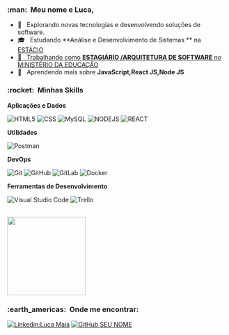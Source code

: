 
<h3> :man: &nbsp;Meu nome e Luca,
</h3>



- 🤔 &nbsp; Explorando novas tecnologias e desenvolvendo soluções de software.
- 🎓 &nbsp; Estudando **Análise e Desenvolvimento de Sistemas ** na <a href="https://estacio.br/">ESTÁCIO
- 💼 &nbsp; Trabalhando como **ESTAGIÁRIO /ARQUITETURA DE SOFTWARE** no <a href="https://www.gov.br/mec/pt-br">MINISTÉRIO DA EDUCAÇÃO</a>
- 🌱 &nbsp; Aprendendo mais sobre **JavaScript,React JS,Node JS**



<h3> :rocket: &nbsp;Minhas Skills </h3>



**Aplicações e Dados**



![HTML5](https://img.shields.io/badge/-HTML5-333333?style=flat&logo=HTML5)
![CSS](https://img.shields.io/badge/-CSS-333333?style=flat&logo=CSS3&logoColor=1572B6)
![MySQL](https://img.shields.io/badge/-MySQL-333333?style=flat&logo=mysql)
![NODEJS](https://img.shields.io/badge/NodeJS-333333?style=flat&logo=NODEJS)
![REACT](https://img.shields.io/badge/react-333333?style=flat&logo=REACT)




**Utilidades**



![Postman](https://img.shields.io/badge/-Postman-333333?style=flat&logo=postman)



**DevOps**



![Git](https://img.shields.io/badge/-Git-333333?style=flat&logo=git)
![GitHub](https://img.shields.io/badge/-GitHub-333333?style=flat&logo=github)
![GitLab](https://img.shields.io/badge/GitLab-333333?style=flat&logo=gitlab)
![Docker](https://img.shields.io/badge/-Docker-333333?style=flat&logo=docker)



**Ferramentas de Desenvolvimento**



![Visual Studio Code](https://img.shields.io/badge/-Visual%20Studio%20Code-333333?style=flat&logo=visual-studio-code&logoColor=007ACC)
![Trello](https://img.shields.io/badge/-Trello-333333?style=flat&logo=trello&logoColor=007ACC)


<br/>


<a href="https://github.com/LucaMaia">
<img height="180em" src="https://github-readme-stats.vercel.app/api?username=LucaMaia&theme=dracula&show_icons=true" />
</a>




<br/>



<h3> :earth_americas: &nbsp;Onde me encontrar: </h3>



[![Linkedin:Luca Maia](https://img.shields.io/badge/-LM-blue?style=flat-square&logo=Linkedin&logoColor=white&link=LINK-DO-SEU-LINKEDIN)](https://www.linkedin.com/in/luca-maia-6a06581a9/)
[![GitHub SEU NOME]( https://img.shields.io/github/followers/walissonssousa?label=follow&style=social)](https://github.com/LucaMaia)
